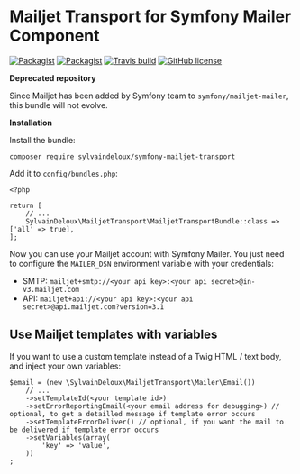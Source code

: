 Mailjet Transport for Symfony Mailer Component
==============================================

[![Packagist](https://img.shields.io/packagist/v/sylvaindeloux/symfony-mailjet-transport.svg)](https://packagist.org/packages/sylvaindeloux/symfony-mailjet-transport)
[![Packagist](https://img.shields.io/packagist/dt/sylvaindeloux/symfony-mailjet-transport.svg)](https://packagist.org/packages/sylvaindeloux/symfony-mailjet-transport)
[![Travis build](https://img.shields.io/travis/sylvaindeloux/symfony-mailjet-transport.svg)](https://travis-ci.org/github/sylvaindeloux/symfony-mailjet-transport)
[![GitHub license](https://img.shields.io/badge/license-MIT-blue.svg)](https://github.com/sylvaindeloux/symfony-mailjet-transport/blob/master/LICENSE.md)

**Deprecated repository**

Since Mailjet has been added by Symfony team to `symfony/mailjet-mailer`, this bundle will not evolve. 

**Installation**

Install the bundle:

    composer require sylvaindeloux/symfony-mailjet-transport

Add it to `config/bundles.php`:

    <?php

    return [
        // ...
        SylvainDeloux\MailjetTransport\MailjetTransportBundle::class => ['all' => true],
    ];

Now you can use your Mailjet account with Symfony Mailer. You just need to configure the `MAILER_DSN` environment variable with your credentials:

* SMTP: `mailjet+smtp://<your api key>:<your api secret>@in-v3.mailjet.com`
* API: `mailjet+api://<your api key>:<your api secret>@api.mailjet.com?version=3.1`

Use Mailjet templates with variables
------------------------------------

If you want to use a custom template instead of a Twig HTML / text body, and inject your own variables:

    $email = (new \SylvainDeloux\MailjetTransport\Mailer\Email())
        // ...
        ->setTemplateId(<your template id>)
        ->setErrorReportingEmail(<your email address for debugging>) // optional, to get a detailled message if template error occurs
        ->setTemplateErrorDeliver() // optional, if you want the mail to be delivered if template error occurs
        ->setVariables(array(
            'key' => 'value',
        ))
    ;
